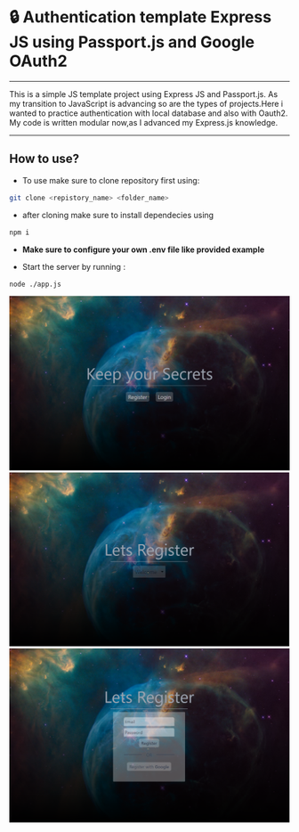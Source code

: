 # :lock: Authentication template Express JS using Passport.js and Google OAuth2

---

This is a simple JS template project using Express JS and Passport.js.
As my transition to JavaScript is advancing so are the types of projects.Here i wanted to practice authentication
with local database and also with Oauth2.
My code is written modular now,as I advanced my Express.js knowledge.

---

## How to use?

- To use make sure to clone repository first using:

```bash
git clone <repistory_name> <folder_name>
```

- after cloning make sure to install dependecies using

```bash
npm i
```

- **Make sure to configure your own .env file like provided example**

- Start the server by running :

```bash
node ./app.js
```

<img src="./github_resources/img1.PNG" >
<img src="./github_resources/img2.PNG" >
<img src="./github_resources/img3.PNG" >
